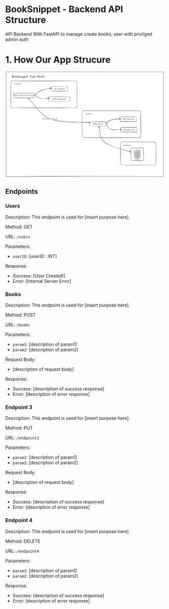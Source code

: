 # BookSnippet - Backend API Structure

API Backend With FastAPI to manage create books, user with privliged admin auth

# 1. How Our App Strucure

![BookSnippet Structure](docs/assets/app-structure.png)

## Endpoints

### Users

Description: This endpoint is used for [insert purpose here].

Method: GET

URL: `/users`

Parameters:

- `userID`: [userID : INT]

Response:

- Success: [User Created!]
- Error: [Internal Server Error]

### Books

Description: This endpoint is used for [insert purpose here].

Method: POST

URL: `/books`

Parameters:

- `param1`: [description of param1]
- `param2`: [description of param2]

Request Body:

- [description of request body]

Response:

- Success: [description of success response]
- Error: [description of error response]

### Endpoint 3

Description: This endpoint is used for [insert purpose here].

Method: PUT

URL: `/endpoint3`

Parameters:

- `param1`: [description of param1]
- `param2`: [description of param2]

Request Body:

- [description of request body]

Response:

- Success: [description of success response]
- Error: [description of error response]

### Endpoint 4

Description: This endpoint is used for [insert purpose here].

Method: DELETE

URL: `/endpoint4`

Parameters:

- `param1`: [description of param1]
- `param2`: [description of param2]

Response:

- Success: [description of success response]
- Error: [description of error response]
